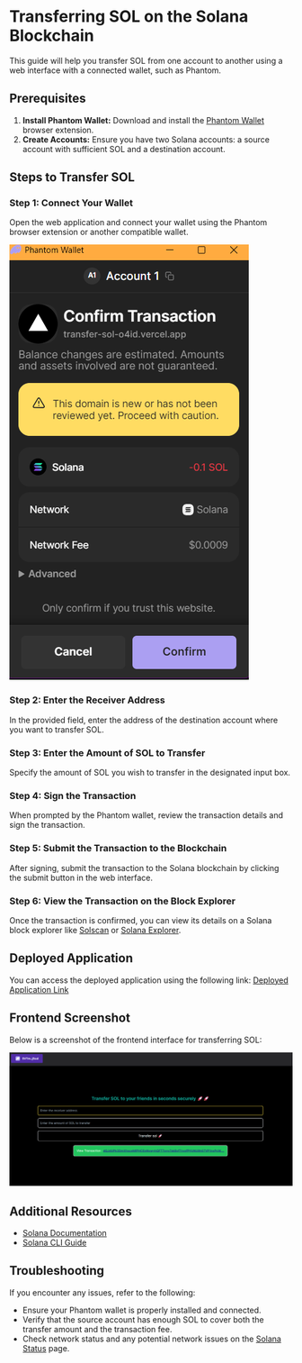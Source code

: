 # Transferring SOL on the Solana Blockchain

This guide will help you transfer SOL from one account to another using a web interface with a connected wallet, such as Phantom.

## Prerequisites

1. **Install Phantom Wallet:** Download and install the [Phantom Wallet](https://phantom.app/) browser extension.
2. **Create Accounts:** Ensure you have two Solana accounts: a source account with sufficient SOL and a destination account.

## Steps to Transfer SOL

### Step 1: Connect Your Wallet

Open the web application and connect your wallet using the Phantom browser extension or another compatible wallet.

![Connect Wallet](https://github.com/beerappabvgp/Transfer-SOL/blob/main/public/assets/image.png)

### Step 2: Enter the Receiver Address

In the provided field, enter the address of the destination account where you want to transfer SOL.

### Step 3: Enter the Amount of SOL to Transfer

Specify the amount of SOL you wish to transfer in the designated input box.

### Step 4: Sign the Transaction

When prompted by the Phantom wallet, review the transaction details and sign the transaction.

### Step 5: Submit the Transaction to the Blockchain

After signing, submit the transaction to the Solana blockchain by clicking the submit button in the web interface.

### Step 6: View the Transaction on the Block Explorer

Once the transaction is confirmed, you can view its details on a Solana block explorer like [Solscan](https://solscan.io/) or [Solana Explorer](https://explorer.solana.com/).

## Deployed Application

You can access the deployed application using the following link: [Deployed Application Link](https://transfer-sol-o4id-dz32drjcu-bharaths-projects-608d7e3a.vercel.app)

## Frontend Screenshot

Below is a screenshot of the frontend interface for transferring SOL:

![Frontend Interface](https://github.com/beerappabvgp/Transfer-SOL/blob/main/public/assets/transfer.png)

## Additional Resources

- [Solana Documentation](https://docs.solana.com/)
- [Solana CLI Guide](https://docs.solana.com/cli)

## Troubleshooting

If you encounter any issues, refer to the following:

- Ensure your Phantom wallet is properly installed and connected.
- Verify that the source account has enough SOL to cover both the transfer amount and the transaction fee.
- Check network status and any potential network issues on the [Solana Status](https://status.solana.com/) page.
